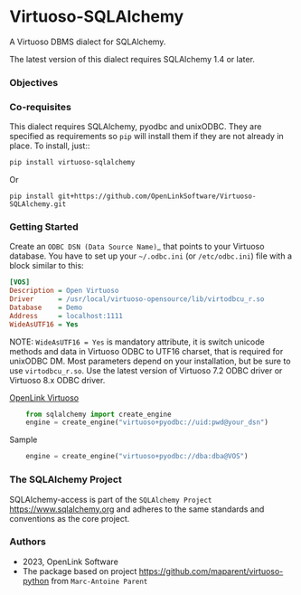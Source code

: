# Virtuoso-SQLAlchemy


A Virtuoso DBMS dialect for SQLAlchemy.

The latest version of this dialect requires SQLAlchemy 1.4 or later.

### Objectives


### Co-requisites

This dialect requires SQLAlchemy, pyodbc and unixODBC. They are specified as requirements so `pip`
will install them if they are not already in place. To install, just::

```bash
pip install virtuoso-sqlalchemy
```
Or
```
pip install git+https://github.com/OpenLinkSoftware/Virtuoso-SQLAlchemy.git  
```

### Getting Started

Create an `ODBC DSN (Data Source Name)`_ that points to your Virtuoso database.
You have to set up your `~/.odbc.ini` (or `/etc/odbc.ini`) file with a block similar to this:

```ini
[VOS]
Description = Open Virtuoso
Driver      = /usr/local/virtuoso-opensource/lib/virtodbcu_r.so
Database    = Demo
Address     = localhost:1111
WideAsUTF16 = Yes
```
NOTE: `WideAsUTF16 = Yes` is mandatory attribute, it is switch unicode methods and data in Virtuoso ODBC to UTF16 charset, that is required for unixODBC DM. 
Most parameters depend on your installation, but be sure to use `virtodbcu_r.so`. 
Use the latest version of Virtuoso 7.2 ODBC driver or Virtuoso 8.x ODBC driver.

[OpenLink Virtuoso ](https://virtuoso.openlinksw.com) 
```python
    from sqlalchemy import create_engine
    engine = create_engine("virtuoso+pyodbc://uid:pwd@your_dsn")
```
Sample
```python     
    engine = create_engine("virtuoso+pyodbc://dba:dba@VOS")
```


### The SQLAlchemy Project

SQLAlchemy-access is part of the `SQLAlchemy Project` <https://www.sqlalchemy.org> and adheres to the same standards and conventions as the core project.


### Authors
- 2023, OpenLink Software
- The package based on project https://github.com/maparent/virtuoso-python from `Marc-Antoine Parent`

